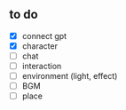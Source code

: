 ## to do
- [x] connect gpt
- [x] character
- [ ] chat
- [ ] interaction
- [ ] environment (light, effect)
- [ ] BGM
- [ ] place
